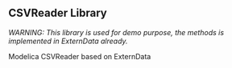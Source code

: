 ## CSVReader Library

*WARNING: This library is used for demo purpose, the methods is implemented in ExternData already.*

Modelica CSVReader based on ExternData

